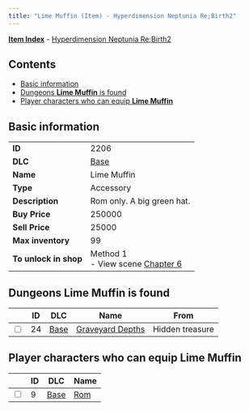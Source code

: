 ```yaml
---
title: "Lime Muffin (Item) - Hyperdimension Neptunia Re;Birth2"
---
```


[**Item Index**](/neptunia/rb2/item/index.html) - [Hyperdimension Neptunia Re;Birth2](/neptunia/rb2)

## Contents

- [Basic information](#basic-information)
- [Dungeons **Lime Muffin** is found](#dungeons-lime-muffin-is-found)
- [Player characters who can equip **Lime Muffin**](#player-characters-who-can-equip-lime-muffin)

## Basic information

|   |   |
| -- | -- |
| **ID** | 2206 |
| **DLC** | [Base](/neptunia/rb2/dlc/0-base.html) |
| **Name** | Lime Muffin |
| **Type** | Accessory |
| **Description** | Rom only. A big green hat. |
| **Buy Price** | 250000 |
| **Sell Price** | 25000 |
| **Max inventory** | 99 |
| **To unlock in shop** | Method 1<br />- View scene [Chapter 6](/neptunia/rb2/scene/0-401-chapter-6.html) |

## Dungeons **Lime Muffin** is found

|    | ID | DLC | Name | From |
| -- | -- | --- | ---- | ---- |
| <input type="checkbox" id="rb2-dungeon-0-24" class="trackbox" /> | 24 | [Base](/neptunia/rb2/dlc/0-base.html) | [Graveyard Depths](/neptunia/rb2/dungeon/0-24-graveyard-depths.html) | Hidden treasure |

## Player characters who can equip **Lime Muffin**

|    | ID | DLC | Name |
| -- | -- | --- | ---- |
| <input type="checkbox" id="rb2-player-0-9" class="trackbox" /> | 9 | [Base](/neptunia/rb2/dlc/0-base.html) | [Rom](/neptunia/rb2/player/0-9-rom.html) |